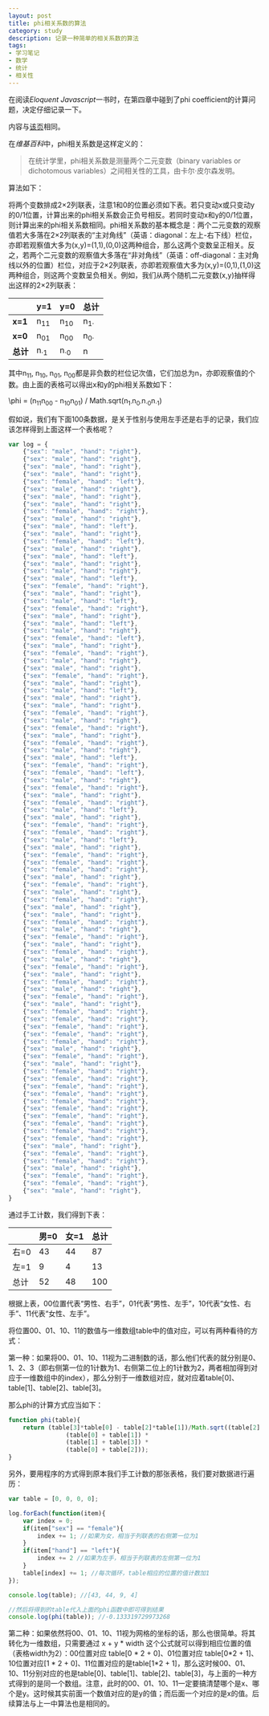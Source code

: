 ```yaml
---
layout: post
title: phi相关系数的算法
category: study
description: 记录一种简单的相关系数的算法
tags:
- 学习笔记
- 数学
- 统计
- 相关性
---
```


在阅读*Eloquent Javascript*一书时，在第四章中碰到了phi coefficient的计算问题，决定仔细记录一下。

内容与[该页](https://zh.wikipedia.org/wiki/Phi%E7%9B%B8%E9%97%9C%E4%BF%82%E6%95%B8)相同。

在*维基百科*中，phi相关系数是这样定义的：

> 在统计学里，phi相关系数是测量两个二元变数（binary variables or dichotomous variables）之间相关性的工具，由卡尔·皮尔森发明。

算法如下：

将两个变数排成2×2列联表，注意1和0的位置必须如下表。若只变动x或只变动y的0/1位置，计算出来的phi相关系数会正负号相反。若同时变动x和y的0/1位置，则计算出来的phi相关系数相同。phi相关系数的基本概念是：两个二元变数的观察值若大多落在2×2列联表的“主对角线”（英语：diagonal：左上-右下线）栏位，亦即若观察值大多为(x,y)=(1,1),(0,0)这两种组合，那么这两个变数呈正相关。反之，若两个二元变数的观察值大多落在“非对角线”（英语：off-diagonal：主对角线以外的位置）栏位，对应于2×2列联表，亦即若观察值大多为(x,y)=(0,1),(1,0)这两种组合，则这两个变数呈负相关。例如，我们从两个随机二元变数(x,y)抽样得出这样的2×2列联表：

||y=1|y=0|总计|
|---|---|---|---|
|**x=1**|n<sub>11</sub>|n<sub>10</sub>|n<sub>1·</sub>|
|**x=0**|n<sub>01</sub>|n<sub>00</sub>|n<sub>0·</sub>|
|**总计**|n<sub>·1</sub>|n<sub>·0</sub>|n|

其中n<sub>11</sub>, n<sub>10</sub>, n<sub>01</sub>, n<sub>00</sub>都是非负数的栏位记次值，它们加总为n，亦即观察值的个数。由上面的表格可以得出x和y的phi相关系数如下：

\phi = (n<sub>11</sub>n<sub>00</sub> - n<sub>10</sub>n<sub>01</sub>) / Math.sqrt(n<sub>1·</sub>n<sub>0·</sub>n<sub>·0</sub>n<sub>·1</sub>)

假如说，我们有下面100条数据，是关于性别与使用左手还是右手的记录，我们应该怎样得到上面这样一个表格呢？

```js
var log = {
    {"sex": "male", "hand": "right"},
    {"sex": "male", "hand": "right"},
    {"sex": "male", "hand": "right"},
    {"sex": "male", "hand": "right"},
    {"sex": "female", "hand": "left"},
    {"sex": "male", "hand": "right"},
    {"sex": "male", "hand": "right"},
    {"sex": "male", "hand": "right"},
    {"sex": "female", "hand": "right"},
    {"sex": "male", "hand": "right"},
    {"sex": "male", "hand": "left"},
    {"sex": "male", "hand": "right"},
    {"sex": "female", "hand": "left"},
    {"sex": "male", "hand": "right"},
    {"sex": "male", "hand": "left"},
    {"sex": "male", "hand": "right"},
    {"sex": "male", "hand": "right"},
    {"sex": "male", "hand": "left"},
    {"sex": "female", "hand": "right"},
    {"sex": "male", "hand": "right"},
    {"sex": "male", "hand": "left"},
    {"sex": "female", "hand": "right"},
    {"sex": "male", "hand": "right"},
    {"sex": "male", "hand": "left"},
    {"sex": "male", "hand": "right"},
    {"sex": "female", "hand": "left"},    
    {"sex": "male", "hand": "right"},
    {"sex": "female", "hand": "right"},
    {"sex": "male", "hand": "right"},
    {"sex": "male", "hand": "right"},
    {"sex": "female", "hand": "right"},
    {"sex": "male", "hand": "right"},
    {"sex": "male", "hand": "left"},
    {"sex": "male", "hand": "right"},
    {"sex": "male", "hand": "right"},
    {"sex": "female", "hand": "right"},
    {"sex": "male", "hand": "right"},
    {"sex": "female", "hand": "right"},
    {"sex": "male", "hand": "right"},
    {"sex": "female", "hand": "right"},
    {"sex": "male", "hand": "right"},
    {"sex": "male", "hand": "left"},
    {"sex": "female", "hand": "right"},
    {"sex": "female", "hand": "left"},
    {"sex": "male", "hand": "right"},
    {"sex": "female", "hand": "right"},
    {"sex": "male", "hand": "right"},
    {"sex": "female", "hand": "right"},
    {"sex": "male", "hand": "left"},
    {"sex": "male", "hand": "right"},
    {"sex": "female", "hand": "right"},
    {"sex": "female", "hand": "right"},
    {"sex": "male", "hand": "left"},
    {"sex": "male", "hand": "right"},
    {"sex": "female", "hand": "right"},
    {"sex": "female", "hand": "right"},
    {"sex": "female", "hand": "right"},
    {"sex": "male", "hand": "right"},
    {"sex": "female", "hand": "right"},
    {"sex": "male", "hand": "right"},
    {"sex": "female", "hand": "right"},
    {"sex": "male", "hand": "right"},
    {"sex": "male", "hand": "right"},
    {"sex": "female", "hand": "right"},
    {"sex": "male", "hand": "right"},
    {"sex": "female", "hand": "right"},
    {"sex": "male", "hand": "right"},
    {"sex": "female", "hand": "right"},
    {"sex": "male", "hand": "right"},
    {"sex": "female", "hand": "right"},
    {"sex": "male", "hand": "right"},
    {"sex": "female", "hand": "right"},
    {"sex": "male", "hand": "right"},
    {"sex": "female", "hand": "right"},
    {"sex": "male", "hand": "right"},
    {"sex": "female", "hand": "right"},
    {"sex": "female", "hand": "right"},
    {"sex": "female", "hand": "right"},
    {"sex": "female", "hand": "right"},
    {"sex": "female", "hand": "right"},
    {"sex": "male", "hand": "right"},
    {"sex": "female", "hand": "right"},
    {"sex": "male", "hand": "right"},
    {"sex": "female", "hand": "right"},
    {"sex": "female", "hand": "right"},
    {"sex": "female", "hand": "right"},
    {"sex": "female", "hand": "right"},
    {"sex": "female", "hand": "right"},
    {"sex": "female", "hand": "right"},
    {"sex": "female", "hand": "right"},
    {"sex": "female", "hand": "right"},
    {"sex": "female", "hand": "right"},
    {"sex": "female", "hand": "right"},
    {"sex": "male", "hand": "right"},
    {"sex": "female", "hand": "right"},
    {"sex": "female", "hand": "right"},
    {"sex": "male", "hand": "right"},
    {"sex": "female", "hand": "right"},
    {"sex": "female", "hand": "right"},
    {"sex": "male", "hand": "right"},
}
```

通过手工计数，我们得到下表：

||男=0|女=1|总计|
|---|---|---|---|
|右=0|43|44|87|
|左=1|9|4|13|
|总计|52|48|100|

根据上表，00位置代表“男性、右手”，01代表“男性、左手”，10代表“女性、右手”、11代表“女性、左手”。

将位置00、01、10、11的数值与一维数组table中的值对应，可以有两种看待的方式：

第一种：如果将00、01、10、11视为二进制数的话，那么他们代表的就分别是0、1、2、3（即右侧第一位的1计数为1、右侧第二位上的1计数为2，两者相加得到对应于一维数组中的index），那么分别于一维数组对应，就对应着table[0]、table[1]、table[2]、table[3]。

那么phi的计算方式应当如下：

```js
function phi(table){
    return (table[3]*table[0] - table[2]*table[1])/Math.sqrt((table[2] + table[3]) *
                (table[0] + table[1]) *
                (table[1] + table[3]) *
                (table[0] + table[2]));
}
```

另外，要用程序的方式得到原本我们手工计数的那张表格，我们要对数据进行遍历：

```js
var table = [0, 0, 0, 0];

log.forEach(function(item){
    var index = 0;
    if(item["sex"] == "female"){
        index += 1; //如果为女，相当于列联表的右侧第一位为1
    }
    if(item["hand"] == "left"){
        index += 2 //如果为左手，相当于列联表的左侧第一位为1
    }
    table[index] += 1; //每次循环，table相应的位置的值计数加1
});

console.log(table); //[43, 44, 9, 4]
```


```js
//然后将得到的table代入上面的phi函数中即可得到结果
console.log(phi(table)); //-0.133319729973268
```

第二种：如果依然将00、01、10、11视为网格的坐标的话，那么也很简单。将其转化为一维数组，只需要通过 x + y \* width 这个公式就可以得到相应位置的值（表格width为2）：00位置对应 table[0 \* 2 + 0]、01位置对应 table[0\*2 + 1]、10位置对应[1 \* 2 + 0]、11位置对应的是table[1\*2 + 1]，那么这时候00、01、10、11分别对应的也是table[0]、table[1]、table[2]、table[3]，与上面的一种方式得到的是同一个数组。注意，此时的00、01、10、11一定要搞清楚哪个是x、哪个是y。这时候其实前面一个数值对应的是y的值；而后面一个对应的是x的值。后续算法与上一中算法也是相同的。


